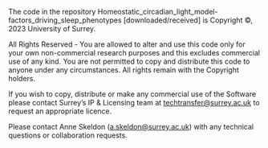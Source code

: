 The code in the repository Homeostatic_circadian_light_model-factors_driving_sleep_phenotypes [downloaded/received] is Copyright ©, 2023 University of Surrey.

All Rights Reserved - You are allowed to alter and use this code only for your own non-commercial research purposes and this excludes commercial use of any kind. 
You are not permitted to copy and distribute this code to anyone under any circumstances. All rights remain with the Copyright holders.
 
If you wish to copy, distribute or make any commercial use of the Software please contact Surrey’s IP & Licensing team at techtransfer@surrey.ac.uk to request an appropriate licence.
 
Please contact Anne Skeldon (a.skeldon@surrey.ac.uk) with any technical questions or collaboration requests.
